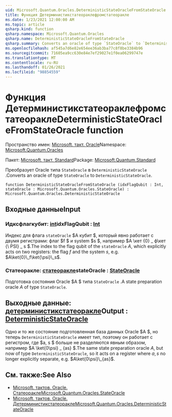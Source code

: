 ```yaml
---
uid: Microsoft.Quantum.Oracles.DeterministicStateOracleFromStateOracle
title: Функция Детерминистикстатеораклефромстатеоракле
ms.date: 1/23/2021 12:00:00 AM
ms.topic: article
qsharp.kind: function
qsharp.namespace: Microsoft.Quantum.Oracles
qsharp.name: DeterministicStateOracleFromStateOracle
qsharp.summary: Converts an oracle of type `StateOracle` to `DeterministicStateOracle`.
ms.openlocfilehash: af545a7d6e82e654ee36ab3ba77c8f8be3384b96
ms.sourcegitcommit: 71605ea9cc630e84e7ef29027e1f0ea06299747e
ms.translationtype: MT
ms.contentlocale: ru-RU
ms.lasthandoff: 01/26/2021
ms.locfileid: "98854559"
---
```

# <a name="deterministicstateoraclefromstateoracle-function"></a><span data-ttu-id="b2859-102">Функция Детерминистикстатеораклефромстатеоракле</span><span class="sxs-lookup"><span data-stu-id="b2859-102">DeterministicStateOracleFromStateOracle function</span></span>

<span data-ttu-id="b2859-103">Пространство имен: [Microsoft. такт. Oracle](xref:Microsoft.Quantum.Oracles)</span><span class="sxs-lookup"><span data-stu-id="b2859-103">Namespace: [Microsoft.Quantum.Oracles](xref:Microsoft.Quantum.Oracles)</span></span>

<span data-ttu-id="b2859-104">Пакет: [Microsoft. такт. Standard](https://nuget.org/packages/Microsoft.Quantum.Standard)</span><span class="sxs-lookup"><span data-stu-id="b2859-104">Package: [Microsoft.Quantum.Standard](https://nuget.org/packages/Microsoft.Quantum.Standard)</span></span>


<span data-ttu-id="b2859-105">Преобразует Oracle типа `StateOracle` в `DeterministicStateOracle` .</span><span class="sxs-lookup"><span data-stu-id="b2859-105">Converts an oracle of type `StateOracle` to `DeterministicStateOracle`.</span></span>

```qsharp
function DeterministicStateOracleFromStateOracle (idxFlagQubit : Int, stateOracle : Microsoft.Quantum.Oracles.StateOracle) : Microsoft.Quantum.Oracles.DeterministicStateOracle
```


## <a name="input"></a><span data-ttu-id="b2859-106">Входные данные</span><span class="sxs-lookup"><span data-stu-id="b2859-106">Input</span></span>

### <a name="idxflagqubit--int"></a><span data-ttu-id="b2859-107">Идксфлагкубит: [int](xref:microsoft.quantum.lang-ref.int)</span><span class="sxs-lookup"><span data-stu-id="b2859-107">idxFlagQubit : [Int](xref:microsoft.quantum.lang-ref.int)</span></span>

<span data-ttu-id="b2859-108">Индекс для флага `stateOracle` $A кубит $, который явно работает с двумя регистрами: флаг $f $ и system $s $, например $A \кет {0} \_ ф\кет {\ PSI} \_ s $.</span><span class="sxs-lookup"><span data-stu-id="b2859-108">The index to the flag qubit of the `stateOracle` $A$, which explicitly acts on two registers: the flag $f$ and the system $s$, e.g. $A\ket{0}\_f\ket{\psi}\_s$.</span></span>


### <a name="stateoracle--stateoracle"></a><span data-ttu-id="b2859-109">Статеоракле: [статеоракле](xref:Microsoft.Quantum.Oracles.StateOracle)</span><span class="sxs-lookup"><span data-stu-id="b2859-109">stateOracle : [StateOracle](xref:Microsoft.Quantum.Oracles.StateOracle)</span></span>

<span data-ttu-id="b2859-110">Подготовка состояния Oracle $A $ типа `StateOracle` .</span><span class="sxs-lookup"><span data-stu-id="b2859-110">A state preparation oracle $A$ of type `StateOracle`.</span></span>



## <a name="output--deterministicstateoracle"></a><span data-ttu-id="b2859-111">Выходные данные: [детерминистикстатеоракле](xref:Microsoft.Quantum.Oracles.DeterministicStateOracle)</span><span class="sxs-lookup"><span data-stu-id="b2859-111">Output : [DeterministicStateOracle](xref:Microsoft.Quantum.Oracles.DeterministicStateOracle)</span></span>

<span data-ttu-id="b2859-112">Одно и то же состояние подготовленная база данных Oracle $A $, но теперь `DeterministicStateOracle` имеет тип, поэтому он работает с регистром, где $a, s $ больше не разделяются явным образом, например  $A \ket{0\psi} \_ {as} $.</span><span class="sxs-lookup"><span data-stu-id="b2859-112">The same state preparation oracle $A$, but now of type `DeterministicStateOracle`, so it acts on a register where $a,s$ no longer explicitly separate, e.g.  $A\ket{0\psi}\_{as}$.</span></span>

## <a name="see-also"></a><span data-ttu-id="b2859-113">См. также:</span><span class="sxs-lookup"><span data-stu-id="b2859-113">See Also</span></span>

- [<span data-ttu-id="b2859-114">Microsoft. тактов. Oracle. Статеоракле</span><span class="sxs-lookup"><span data-stu-id="b2859-114">Microsoft.Quantum.Oracles.StateOracle</span></span>](xref:Microsoft.Quantum.Oracles.StateOracle)
- [<span data-ttu-id="b2859-115">Microsoft. тактов. Oracle. Детерминистикстатеоракле</span><span class="sxs-lookup"><span data-stu-id="b2859-115">Microsoft.Quantum.Oracles.DeterministicStateOracle</span></span>](xref:Microsoft.Quantum.Oracles.DeterministicStateOracle)